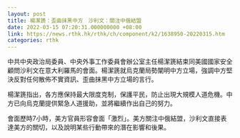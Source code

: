 ```yaml
---
layout: post
title: 楊潔篪：歪曲抹黑中方　沙利文：關注中俄結盟
date: 2022-03-15 07:20:31.000000000 +08:00
link: https://news.rthk.hk/rthk/ch/component/k2/1638950-20220315.htm
categories: rthk
---
```


中共中央政治局委員、中央外事工作委員會辦公室主任楊潔篪結束同美國國家安全顧問沙利文在意大利羅馬的會面。楊潔篪就烏克蘭局勢闡明中方立場，強調中方堅決反對任何散佈不實資訊、歪曲抹黑中方立場的言行。

楊潔篪指出，各方應保持最大限度克制，保護平民，防止出現大規模人道危機。中方已向烏克蘭提供緊急人道援助，並將繼續作出自己的努力。

會面歷時7小時，美方官員形容會面「激烈」。美方關注中俄結盟，沙利文直接表達美方的關切，以及說明某些行動帶來的潛在影響和後果。
